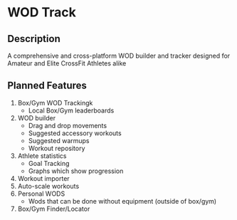 # WOD Track

## Description
A comprehensive and cross-platform WOD builder and tracker designed for Amateur and Elite CrossFit Athletes alike

## Planned Features
1. Box/Gym WOD Trackingk
    * Local Box/Gym leaderboards
2. WOD builder
    * Drag and drop movements
    * Suggested accessory workouts
    * Suggested warmups
    * Workout repository
3. Athlete statistics
    * Goal Tracking
    * Graphs which show progression
4. Workout importer
5. Auto-scale workouts
6. Personal WODS
    * Wods that can be done without equipment (outside of box/gym)
7. Box/Gym Finder/Locator

##
